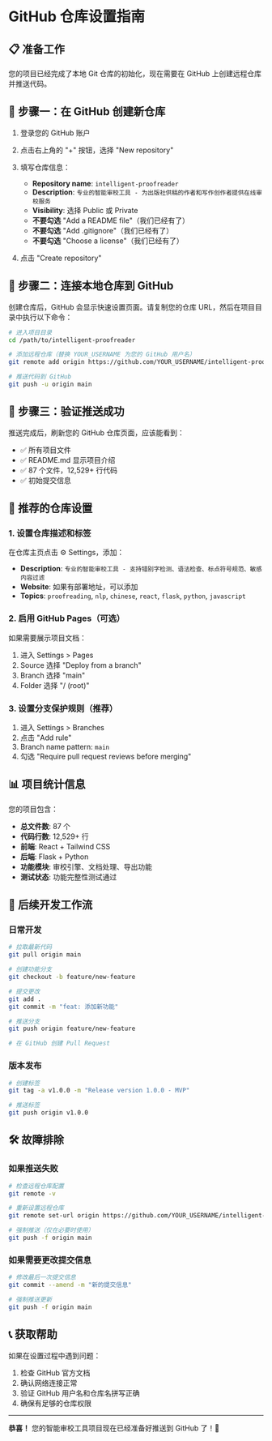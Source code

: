 # GitHub 仓库设置指南

## 📋 准备工作

您的项目已经完成了本地 Git 仓库的初始化，现在需要在 GitHub 上创建远程仓库并推送代码。

## 🚀 步骤一：在 GitHub 创建新仓库

1. 登录您的 GitHub 账户
2. 点击右上角的 "+" 按钮，选择 "New repository"
3. 填写仓库信息：
   - **Repository name**: `intelligent-proofreader`
   - **Description**: `专业的智能审校工具 - 为出版社供稿的作者和写作创作者提供在线审校服务`
   - **Visibility**: 选择 Public 或 Private
   - **不要勾选** "Add a README file"（我们已经有了）
   - **不要勾选** "Add .gitignore"（我们已经有了）
   - **不要勾选** "Choose a license"（我们已经有了）

4. 点击 "Create repository"

## 🔗 步骤二：连接本地仓库到 GitHub

创建仓库后，GitHub 会显示快速设置页面。请复制您的仓库 URL，然后在项目目录中执行以下命令：

```bash
# 进入项目目录
cd /path/to/intelligent-proofreader

# 添加远程仓库（替换 YOUR_USERNAME 为您的 GitHub 用户名）
git remote add origin https://github.com/YOUR_USERNAME/intelligent-proofreader.git

# 推送代码到 GitHub
git push -u origin main
```

## 📝 步骤三：验证推送成功

推送完成后，刷新您的 GitHub 仓库页面，应该能看到：
- ✅ 所有项目文件
- ✅ README.md 显示项目介绍
- ✅ 87 个文件，12,529+ 行代码
- ✅ 初始提交信息

## 🎯 推荐的仓库设置

### 1. 设置仓库描述和标签
在仓库主页点击 ⚙️ Settings，添加：
- **Description**: `专业的智能审校工具 - 支持错别字检测、语法检查、标点符号规范、敏感内容过滤`
- **Website**: 如果有部署地址，可以添加
- **Topics**: `proofreading`, `nlp`, `chinese`, `react`, `flask`, `python`, `javascript`

### 2. 启用 GitHub Pages（可选）
如果需要展示项目文档：
1. 进入 Settings > Pages
2. Source 选择 "Deploy from a branch"
3. Branch 选择 "main"
4. Folder 选择 "/ (root)"

### 3. 设置分支保护规则（推荐）
1. 进入 Settings > Branches
2. 点击 "Add rule"
3. Branch name pattern: `main`
4. 勾选 "Require pull request reviews before merging"

## 📊 项目统计信息

您的项目包含：
- **总文件数**: 87 个
- **代码行数**: 12,529+ 行
- **前端**: React + Tailwind CSS
- **后端**: Flask + Python
- **功能模块**: 审校引擎、文档处理、导出功能
- **测试状态**: 功能完整性测试通过

## 🔄 后续开发工作流

### 日常开发
```bash
# 拉取最新代码
git pull origin main

# 创建功能分支
git checkout -b feature/new-feature

# 提交更改
git add .
git commit -m "feat: 添加新功能"

# 推送分支
git push origin feature/new-feature

# 在 GitHub 创建 Pull Request
```

### 版本发布
```bash
# 创建标签
git tag -a v1.0.0 -m "Release version 1.0.0 - MVP"

# 推送标签
git push origin v1.0.0
```

## 🛠️ 故障排除

### 如果推送失败
```bash
# 检查远程仓库配置
git remote -v

# 重新设置远程仓库
git remote set-url origin https://github.com/YOUR_USERNAME/intelligent-proofreader.git

# 强制推送（仅在必要时使用）
git push -f origin main
```

### 如果需要更改提交信息
```bash
# 修改最后一次提交信息
git commit --amend -m "新的提交信息"

# 强制推送更新
git push -f origin main
```

## 📞 获取帮助

如果在设置过程中遇到问题：
1. 检查 GitHub 官方文档
2. 确认网络连接正常
3. 验证 GitHub 用户名和仓库名拼写正确
4. 确保有足够的仓库权限

---

**恭喜！** 您的智能审校工具项目现在已经准备好推送到 GitHub 了！🎉

